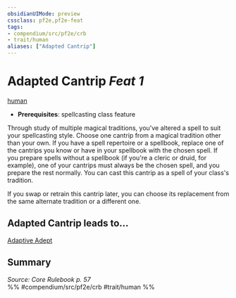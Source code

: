 ```yaml
---
obsidianUIMode: preview
cssclass: pf2e,pf2e-feat
tags:
- compendium/src/pf2e/crb
- trait/human
aliases: ["Adapted Cantrip"]
---
```

# Adapted Cantrip  *Feat 1*  
[human](/rules/traits/human.md)  

- **Prerequisites**: spellcasting class feature

Through study of multiple magical traditions, you've altered a spell to suit your spellcasting style. Choose one cantrip from a magical tradition other than your own. If you have a spell repertoire or a spellbook, replace one of the cantrips you know or have in your spellbook with the chosen spell. If you prepare spells without a spellbook (if you're a cleric or druid, for example), one of your cantrips must always be the chosen spell, and you prepare the rest normally. You can cast this cantrip as a spell of your class's tradition.

If you swap or retrain this cantrip later, you can choose its replacement from the same alternate tradition or a different one.

## Adapted Cantrip leads to...

[Adaptive Adept](/compendium/feats/adaptive-adept.md)

## Summary

*Source: Core Rulebook p. 57*  
%% #compendium/src/pf2e/crb #trait/human %%